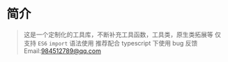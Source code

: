 # 简介

> 这是一个定制化的工具库，不断补充工具函数，工具类，原生类拓展等
> 仅支持 `ES6` `import` 语法使用
> 推荐配合 typescript 下使用
> bug 反馈 Email:984512789@qq.com
